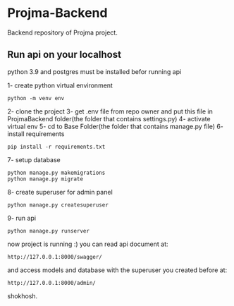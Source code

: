 # Projma-Backend
Backend repository of Projma project.

## Run api on your localhost
python 3.9 and postgres must be installed befor running api

1- create python virtual environment 
```
python -m venv env
```
2- clone the project
3- get .env file from repo owner and put this file in ProjmaBackend folder(the folder that contains settings.py)
4- activate virtual env
5- cd to Base Folder(the folder that contains manage.py file)
6- install requirements
```
pip install -r requirements.txt
```
7- setup database
```
python manage.py makemigrations
python manage.py migrate
```
8- create superuser for admin panel
```
python manage.py createsuperuser
```
9- run api
```
python manage.py runserver
```
now project is running :)
you can read api document at:
```
http://127.0.0.1:8000/swagger/
```
and access models and database with the superuser you created before at:
```
http://127.0.0.1:8000/admin/
```

shokhosh.